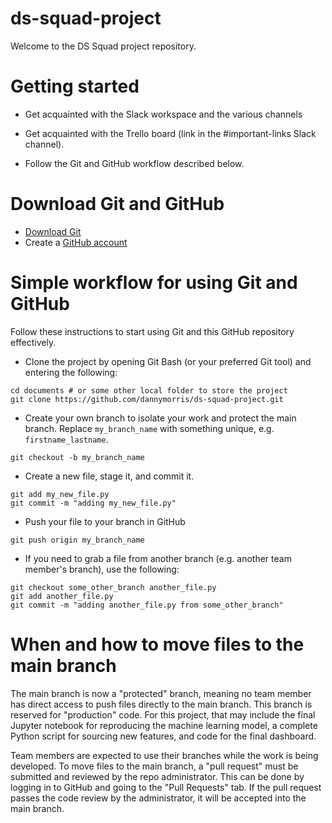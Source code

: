 # ds-squad-project

Welcome to the DS Squad project repository. 

# Getting started

- Get acquainted with the Slack workspace and the various channels

- Get acquainted with the Trello board (link in the #important-links Slack channel).

- Follow the Git and GitHub workflow described below.

# Download Git and GitHub

- [Download Git](https://git-scm.com/downloads)
- Create a [GitHub account](https://github.com/)

# Simple workflow for using Git and GitHub

Follow these instructions to start using Git and this GitHub repository effectively.

- Clone the project by opening Git Bash (or your preferred Git tool) and entering the following:

```
cd documents # or some other local folder to store the project
git clone https://github.com/dannymorris/ds-squad-project.git
```

- Create your own branch to isolate your work and protect the main branch. Replace `my_branch_name` with something unique, e.g. `firstname_lastname`.

```
git checkout -b my_branch_name
```

- Create a new file, stage it, and commit it.

```
git add my_new_file.py
git commit -m "adding my_new_file.py"
```

- Push your file to your branch in GitHub

```
git push origin my_branch_name
```

- If you need to grab a file from another branch (e.g. another team member's branch), use the following:

```
git checkout some_other_branch another_file.py
git add another_file.py
git commit -m "adding another_file.py from some_other_branch"
```

# When and how to move files to the main branch

The main branch is now a "protected" branch, meaning no team member has direct access to push files directly to the main branch. This branch is reserved for "production" code. For this project, that may include the final Jupyter notebook for reproducing the machine learning model, a complete Python script for sourcing new features, and code for the final dashboard. 

Team members are expected to use their branches while the work is being developed. To move files to the main branch, a "pull request" must be submitted and reviewed by the repo administrator. This can be done by logging in to GitHub and going to the "Pull Requests" tab. If the pull request passes the code review by the administrator, it will be accepted into the main branch.

